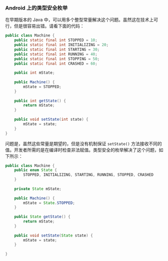 ### Android 上的类型安全枚举

在早期版本的 Java 中，可以用多个整型常量解决这个问题。虽然这在技术上可行，但是很容易出错。请看下面的代码：

```java
public class Machine {
    public static final int STOPPED = 10;
    public static final int INITIALIZING = 20;
    public static final int STARTING = 30;
    public static final int RUNNING = 40;
    public static final int STOPPING = 50;
    public static final int CRASHED = 60;
    
    public int mState;
    
    public Machine() {
        mState = STOPPED;
    }
    
    public int getState() {
        return mState;
    }
    
    public void setState(int state) {
        mState = state;
    }
}
```

问题是，虽然这些常量是期望的，但是没有机制保证 `setState()` 方法接收不同的值。开发者所需的是在编译时检查非法赋值。类型安全的枚举解决了这个问题，如下所示：

```java
public class Machine {
    public enum State {
        STOPPED, INITIALIZING, STARTING, RUNNING, STOPPED, CRASHED
    }
    
    private State mState;
    
    public Machine() {
        mState = State.STOPPED;
    }
    
    public State getState() {
        return mState;
    }
    
    public void setState(State state) {
        mState = state;
    }
    
}
```



